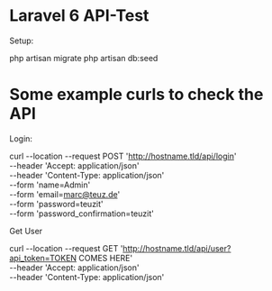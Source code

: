 # Laravel 6 API-Test

Setup: 

php artisan migrate
php artisan db:seed


# Some example curls to check the API 

Login:

curl --location --request POST 'http://hostname.tld/api/login' \
--header 'Accept: application/json' \
--header 'Content-Type: application/json' \
--form 'name=Admin' \
--form 'email=marc@teuz.de' \
--form 'password=teuzit' \
--form 'password_confirmation=teuzit'

Get User

curl --location --request GET 'http://hostname.tld/api/user?api_token=TOKEN COMES HERE' \
--header 'Accept: application/json' \
--header 'Content-Type: application/json'
